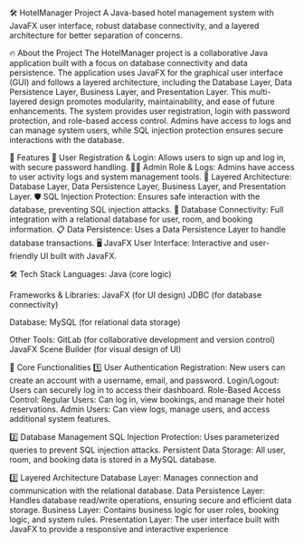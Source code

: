 🛠️ HotelManager Project
A Java-based hotel management system with JavaFX user interface, robust database connectivity, and a layered architecture for better separation of concerns.

🔥 About the Project
The HotelManager project is a collaborative Java application built with a focus on database connectivity and data persistence. The application uses JavaFX for the graphical user interface (GUI) and follows a layered architecture, including the Database Layer, Data Persistence Layer, Business Layer, and Presentation Layer. This multi-layered design promotes modularity, maintainability, and ease of future enhancements.
The system provides user registration, login with password protection, and role-based access control. Admins have access to logs and can manage system users, while SQL injection protection ensures secure interactions with the database.

🎉 Features
🔐 User Registration & Login: Allows users to sign up and log in, with secure password handling.
🧑‍💼 Admin Role & Logs: Admins have access to user activity logs and system management tools.
🧱 Layered Architecture: Database Layer, Data Persistence Layer, Business Layer, and Presentation Layer.
🛡️ SQL Injection Protection: Ensures safe interaction with the database, preventing SQL injection attacks.
📡 Database Connectivity: Full integration with a relational database for user, room, and booking information.
📋 Data Persistence: Uses a Data Persistence Layer to handle database transactions.
🖥️ JavaFX User Interface: Interactive and user-friendly UI built with JavaFX.

🛠️ Tech Stack
Languages:
Java (core logic)

Frameworks & Libraries:
JavaFX (for UI design)
JDBC (for database connectivity)

Database:
MySQL (for relational data storage)

Other Tools:
GitLab (for collaborative development and version control)
JavaFX Scene Builder (for visual design of UI)

📡 Core Functionalities
1️⃣ User Authentication
Registration: New users can create an account with a username, email, and password.
Login/Logout: Users can securely log in to access their dashboard.
Role-Based Access Control:
Regular Users: Can log in, view bookings, and manage their hotel reservations.
Admin Users: Can view logs, manage users, and access additional system features.

2️⃣ Database Management
SQL Injection Protection: Uses parameterized queries to prevent SQL injection attacks.
Persistent Data Storage: All user, room, and booking data is stored in a MySQL database.

3️⃣ Layered Architecture
Database Layer: Manages connection and communication with the relational database.
Data Persistence Layer: Handles database read/write operations, ensuring secure and efficient data storage.
Business Layer: Contains business logic for user roles, booking logic, and system rules.
Presentation Layer: The user interface built with JavaFX to provide a responsive and interactive experience
